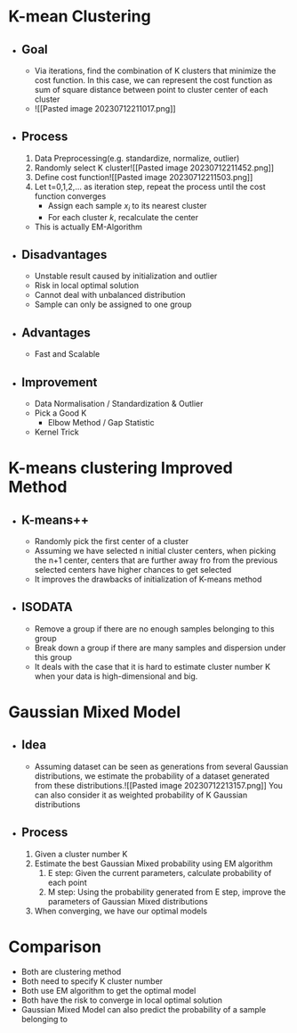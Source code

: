 # K-mean Clustering
- ## Goal
	- Via iterations, find the combination of K clusters that minimize the cost function. In this case, we can represent the cost function as sum of square distance between point to cluster center of each cluster
	-  ![[Pasted image 20230712211017.png]]
* ## Process
	1. Data Preprocessing(e.g. standardize, normalize, outlier)
	2. Randomly select K cluster![[Pasted image 20230712211452.png]]
	3. Define cost function![[Pasted image 20230712211503.png]]
	4. Let t=0,1,2,... as iteration step, repeat the process until the cost function converges
		* Assign each sample $x_{i}$ to its nearest cluster
		* For each cluster $k$, recalculate the center
	* This is actually EM-Algorithm
* ## Disadvantages
	* Unstable result caused by initialization and outlier
	* Risk in local optimal solution
	* Cannot deal with unbalanced distribution
	* Sample can only be assigned to one group
* ## Advantages
	* Fast and Scalable
* ## Improvement
	* Data Normalisation / Standardization & Outlier 
	* Pick a Good K
		* Elbow Method / Gap Statistic
	* Kernel Trick
# K-means clustering Improved Method
* ## K-means++
	* Randomly pick the first center of a cluster
	* Assuming we have selected n initial cluster centers, when picking the n+1 center, centers that are further away fro from the previous selected centers have higher chances to get selected
	* It improves the drawbacks of initialization of K-means method
* ## ISODATA
	* Remove a group if there are no enough samples belonging to this group
	* Break down a group if there are many samples and dispersion under this group
	* It deals with the case that it is hard to estimate cluster number K when your data is high-dimensional and big. 
# Gaussian Mixed Model
* ## Idea
	* Assuming dataset can be seen as generations from several Gaussian distributions, we estimate the probability of a dataset generated from these distributions.![[Pasted image 20230712213157.png]] You can also consider it as weighted probability of K Gaussian distributions
* ## Process
	1. Given a cluster number K
	2. Estimate the best Gaussian Mixed probability using EM algorithm
		1. E step: Given the current parameters, calculate probability of each point
		2. M step: Using the probability generated from E step, improve the parameters of Gaussian Mixed distributions
	3. When converging, we have our optimal models
# Comparison
- Both are clustering method
- Both need to specify K cluster number
- Both use EM algorithm to get the optimal model
- Both have the risk to converge in local optimal solution
- Gaussian Mixed Model can also predict the probability of a sample belonging to 